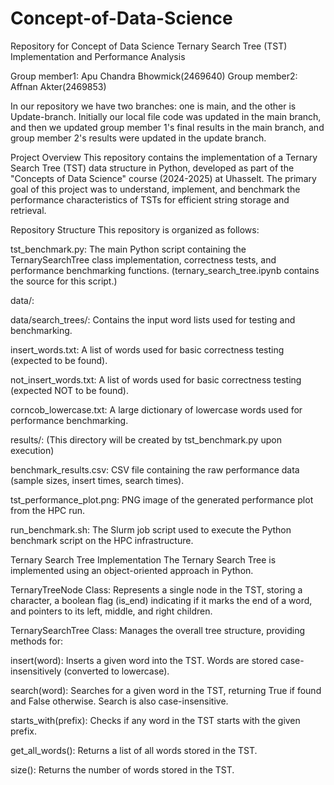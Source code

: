 # Concept-of-Data-Science
Repository for Concept of Data Science 
                        Ternary Search Tree (TST) Implementation and Performance Analysis

Group member1: Apu Chandra Bhowmick(2469640)
Group member2: Affnan Akter(2469853)

In our repository we have two branches: one is main, and the other is Update-branch. Initially our local file code was updated in the main branch, and then we updated group member 1's final results in the main branch, and group member 2's results were updated in the update branch.

Project Overview
This repository contains the implementation of a Ternary Search Tree (TST) data structure in Python, developed as part of the "Concepts of Data Science" course (2024-2025) at Uhasselt. The primary goal of this project was to understand, implement, and benchmark the performance characteristics of TSTs for efficient string storage and retrieval.

Repository Structure
This repository is organized as follows:

tst_benchmark.py: The main Python script containing the TernarySearchTree class implementation, correctness tests, and performance benchmarking functions. (ternary_search_tree.ipynb contains the source for this script.)

data/:

data/search_trees/: Contains the input word lists used for testing and benchmarking.

insert_words.txt: A list of words used for basic correctness testing (expected to be found).

not_insert_words.txt: A list of words used for basic correctness testing (expected NOT to be found).

corncob_lowercase.txt: A large dictionary of lowercase words used for performance benchmarking.

results/: (This directory will be created by tst_benchmark.py upon execution)

benchmark_results.csv: CSV file containing the raw performance data (sample sizes, insert times, search times).

tst_performance_plot.png: PNG image of the generated performance plot from the HPC run.

run_benchmark.sh: The Slurm job script used to execute the Python benchmark script on the HPC infrastructure.

Ternary Search Tree Implementation
The Ternary Search Tree is implemented using an object-oriented approach in Python.

TernaryTreeNode Class: Represents a single node in the TST, storing a character, a boolean flag (is_end) indicating if it marks the end of a word, and pointers to its left, middle, and right children.

TernarySearchTree Class: Manages the overall tree structure, providing methods for:

insert(word): Inserts a given word into the TST. Words are stored case-insensitively (converted to lowercase).

search(word): Searches for a given word in the TST, returning True if found and False otherwise. Search is also case-insensitive.

starts_with(prefix): Checks if any word in the TST starts with the given prefix.

get_all_words(): Returns a list of all words stored in the TST.

size(): Returns the number of words stored in the TST.


